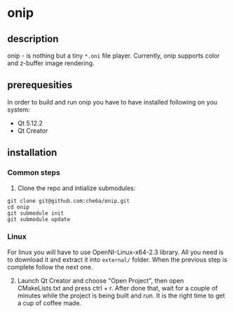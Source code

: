 # onip 

## description

onip - is nothing but a tiny `*.oni` file player. Currently, onip supports color and z-buffer image rendering.

## prerequesities

In order to build and run onip you have to have installed following on you system:

* Qt 5.12.2
* Qt Creator

## installation

### Common steps

1. Clone the repo and intialize submodules:

```
git clone git@github.com:che6a/onip.git
cd onip
git submodule init
git submodule update
```

### Linux
For linux you will have to use OpenNI-Linux-x64-2.3 library. All you need is to download it and extract it into `external/` folder. When the previous step is complete follow the next one.

2. Launch Qt Creator and choose "Open Project", then open CMakeLists.txt and press ctrl + r. After done that, wait for a couple of minutes while the project is being built and run. It is the right time to get a cup of coffee made.


